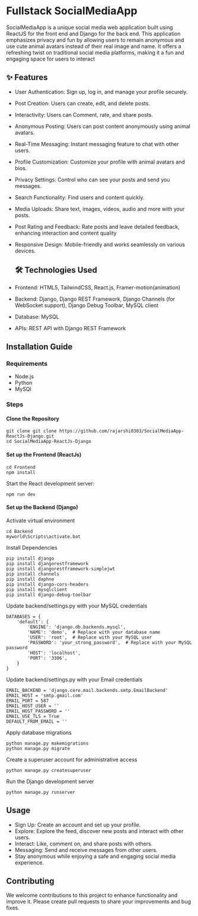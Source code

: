 # Fullstack SocialMediaApp
SocialMediaApp is a unique social media web application built using ReactJS for the front end and Django for the back end. This application emphasizes privacy and fun by allowing users to remain anonymous and use cute animal avatars instead of their real image and name. It offers a refreshing twist on traditional social media platforms, making it a fun and engaging space for users to interact

## ✨ Features
* User Authentication: Sign up, log in, and manage your profile securely.
* Post Creation: Users can create, edit, and delete posts.
* Interactivity: Users can Comment, rate, and share posts.
* Anonymous Posting: Users can post content anonymously using animal avatars.
* Real-Time Messaging: Instant messaging feature to chat with other users.
* Profile Customization: Customize your profile with animal avatars and bios.
* Privacy Settings: Control who can see your posts and send you messages.
* Search Functionality: Find users and content quickly.
* Media Uploads: Share text, images, videos, audio and more with your posts.
* Post Rating and Feedback: Rate posts and leave detailed feedback, enhancing interaction and content quality
* Responsive Design: Mobile-friendly and works seamlessly on various devices.

  ## 🛠️ Technologies Used
* Frontend: HTML5, TailwindCSS, React.js, Framer-motion(animation) 
* Backend: Django, Django REST Framework, Django Channels (for WebSocket support), Django Debug Toolbar, MySQL client
* Database: MySQL
* APIs: REST API with Django REST Framework

## Installation Guide

### Requirements
* Node.js
* Python
* MySQl


### Steps
#### Clone the Repository
```shell
git clone git clone https://github.com/rajarshi0303/SocialMediaApp-ReactJs-Django.git
cd SocialMediaApp-ReactJs-Django
```

#### Set up the Frontend (ReactJs)
```shell
cd Frontend
npm install
```
Start the React development server:
```shell
npm run dev
```

#### Set up the Backend (Django)
Activate virtual environment 
```shell
cd Backend
myworld\Scripts\activate.bat
```
Install Dependencies
```shell
pip install django
pip install djangorestframework
pip install djangorestframework-simplejwt
pip install channels
pip install daphne
pip install django-cors-headers
pip install mysqlclient
pip install django-debug-toolbar
```
Update backend/settings.py with your MySQL credentials
```shell
DATABASES = {
    'default': {
        'ENGINE': 'django.db.backends.mysql',
        'NAME': 'demo',  # Replace with your database name
        'USER': 'root',  # Replace with your MySQL user
        'PASSWORD': 'your_strong_password',  # Replace with your MySQL password
        'HOST': 'localhost',
        'PORT': '3306',
    }
}
```

Update backend/settings.py with your Email credentials
```shell
EMAIL_BACKEND = 'django.core.mail.backends.smtp.EmailBackend'
EMAIL_HOST = 'smtp.gmail.com'
EMAIL_PORT = 587
EMAIL_HOST_USER = ''
EMAIL_HOST_PASSWORD = ''
EMAIL_USE_TLS = True
DEFAULT_FROM_EMAIL = ''
```

Apply database migrations
```shell
python manage.py makemigrations
python manage.py migrate
```
Create a superuser account for administrative access
```shell
python manage.py createsuperuser
```
Run the Django development server
```shell
python manage.py runserver
```
## Usage
* Sign Up: Create an account and set up your profile.
* Explore: Explore the feed, discover new posts and interact with other users.
* Interact: Like, comment on, and share posts with others.
* Messaging: Send and receive messages from other users.
* Stay anonymous while enjoying a safe and engaging social media experience.

## Contributing
We welcome contributions to this project to enhance functionality and improve it. Please create pull requests to share your improvements and bug fixes.
